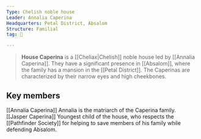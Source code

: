```yaml
---
Type: Chelish noble house
Leader: Annalia Caperina
Headquarters: Petal District, Absalom
Structure: Familial
tag: 👥

---
```


> **House Caperina** is a [[Cheliax|Chelish]] noble house led by [[Annalia Caperina]]. They have a significant presence in [[Absalom]], where the family has a mansion in the [[Petal District]]. The Caperinas are characterized by their narrow eyes and high cheekbones.


## Key members

[[Annalia Caperina]]
Annalia is the matriarch of the Caperina family.
[[Jasper Caperina]]
Youngest child of the house, who respects the [[Pathfinder Society]] for helping to save members of his family while defending Absalom.







